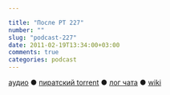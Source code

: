 ```yaml
---

title: "После РТ 227"
number: ""
slug: "podcast-227"
date: 2011-02-19T13:34:00+03:00
comments: true
categories: podcast
---
```

[аудио](http://cdn.radio-t.com/rt227post.mp3) ● [пиратский torrent](http://pirates.radio-t.com/torrents/rt227post.mp3.torrent) ● [лог чата](http://chat.radio-t.com/logs/radio-t-227.html) ● [wiki](http://wiki.radio-t.com/%D0%9F%D0%BE%D1%81%D0%BB%D0%B5_%D0%A0%D0%A2_227)<audio src="http://cdn.radio-t.com/rt227post.mp3" preload="none">

